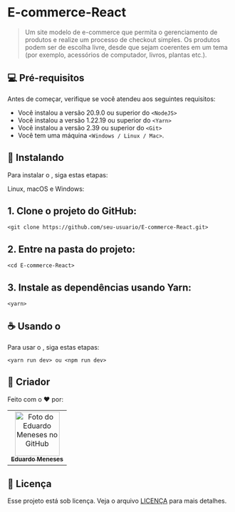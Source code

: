 
# E-commerce-React


> Um site modelo de e-commerce que permita o gerenciamento de produtos e realize um processo de checkout simples. Os produtos podem ser de escolha livre, desde que sejam coerentes em um tema (por exemplo, acessórios de computador, livros, plantas etc.).


## 💻 Pré-requisitos

Antes de começar, verifique se você atendeu aos seguintes requisitos:

- Você instalou a versão 20.9.0 ou superior do `<NodeJS>`
- Você instalou a versão 1.22.19 ou superior do `<Yarn>`
- Você instalou a versão 2.39 ou superior do `<Git>`
- Você tem uma máquina `<Windows / Linux / Mac>`.

## 🚀 Instalando <E-commerce-React>

Para instalar o <E-commerce-React>, siga estas etapas:

Linux, macOS e Windows:

## 1. Clone o projeto do GitHub:

```
<git clone https://github.com/seu-usuario/E-commerce-React.git>
```

## 2. Entre na pasta do projeto:

```
<cd E-commerce-React>
```

## 3. Instale as dependências usando Yarn:

```
<yarn>
```

## ☕ Usando o <E-commerce-React>

Para usar o <E-commerce-React>, siga estas etapas:

```
<yarn run dev> ou <npm run dev>
```

## 🤝 Criador

Feito com o ❤️ por:

<table>
  <tr>
    <td align="center">
      <a href="#" title="defina o titulo do link">
        <img src="https://avatars.githubusercontent.com/u/85969484?s=400&u=b0e89e575a7cb91fc9f8a69e126a9d7587aa9478&v=4" width="100px;" alt="Foto do Eduardo Meneses no GitHub"/><br>
        <sub>
          <b>Eduardo Meneses</b>
        </sub>
      </a>
    </td>
  </tr>
</table>


## 📝 Licença

Esse projeto está sob licença. Veja o arquivo [LICENÇA](LICENSE.md) para mais detalhes.